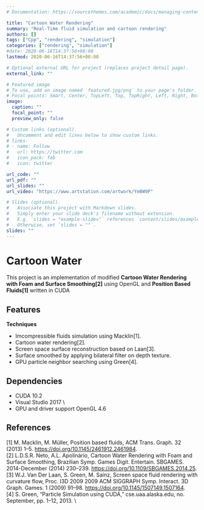 ```yaml
---
# Documentation: https://sourcethemes.com/academic/docs/managing-content/

title: "Cartoon Water Rendering"
summary: "Real-Time fluid simulation and cartoon rendering"
authors: []
tags: ["Cpp", "rendering", "simulation"]
categories: ["rendering", "simulation"]
#date: 2020-06-16T14:37:56+08:00
lastmod: 2020-06-16T14:37:56+08:00

# Optional external URL for project (replaces project detail page).
external_link: ""

# Featured image
# To use, add an image named `featured.jpg/png` to your page's folder.
# Focal points: Smart, Center, TopLeft, Top, TopRight, Left, Right, BottomLeft, Bottom, BottomRight.
image:
  caption: ""
  focal_point: ""
  preview_only: false

# Custom links (optional).
#   Uncomment and edit lines below to show custom links.
# links:
# - name: Follow
#   url: https://twitter.com
#   icon_pack: fab
#   icon: twitter

url_code: ""
url_pdf: ""
url_slides: ""
url_video: "https://www.artstation.com/artwork/YeBW9P"

# Slides (optional).
#   Associate this project with Markdown slides.
#   Simply enter your slide deck's filename without extension.
#   E.g. `slides = "example-slides"` references `content/slides/example-slides.md`.
#   Otherwise, set `slides = ""`.
slides: ""
---
```


# Cartoon Water
This project is an implementation of modified **Cartoon Water Rendering with Foam and Surface Smoothing[2]** using OpenGL and **Position Based Fluids[1]** written in CUDA

## Features
**Techniques**
- Imcompressible fluids simulation using Macklin[1].
- Cartoon water rendering[2].
- Screen space surface reconstruction based on Laan[3]. 
- Surface smoothed by applying bilateral filter on depth texture.
- GPU particle neighbor searching using Green[4].

## Dependencies
- CUDA 10.2
- Visual Studio 2017 \
- GPU and driver support OpenGL 4.6


## References
[1] M. Macklin, M. Müller, Position based fluids, ACM Trans. Graph. 32 (2013) 1–5. https://doi.org/10.1145/2461912.2461984. \
[2] L.D.S.R. Neto, A.L. Apolinário, Cartoon Water Rendering with Foam and Surface Smoothing, Brazilian Symp. Games Digit. Entertain. SBGAMES. 2014-December (2014) 230–239. https://doi.org/10.1109/SBGAMES.2014.25. \
[3] W.J. Van Der Laan, S. Green, M. Sainz, Screen space fluid rendering with curvature flow, Proc. I3D 2009 2009 ACM SIGGRAPH Symp. Interact. 3D Graph. Games. 1 (2009) 91–98. https://doi.org/10.1145/1507149.1507164. \
[4] S. Green, “Particle Simulation using CUDA,” cse.uaa.alaska.edu, no. September, pp. 1–12, 2013. \